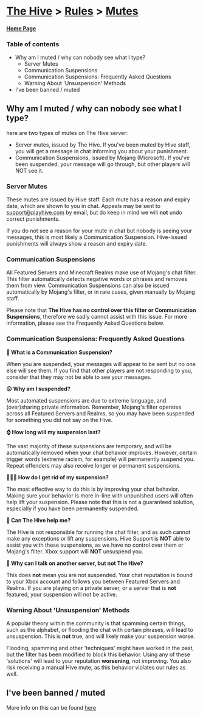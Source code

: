 # [The Hive](https://hive.growtopics.xyz/hive/) > [Rules](https://hive.growtopics.xyz/hive/rules/) > [Mutes](https://hive.growtopics.xyz/hive/rules/mutes/)

#### [Home Page](https://hive.growtopics.xyz/)

### Table of contents
- Why am I muted / why can nobody see what I type?
  - Server Mutes
  - Communication Suspensions
  - Communication Suspensions: Frequently Asked Questions
  - Warning About 'Unsuspension' Methods
- I've been banned / muted

## Why am I muted / why can nobody see what I type?

here are two types of mutes on The Hive server:

- Server mutes, issued by The Hive. If you've been muted by Hive staff, you will get a message in chat informing you about your punishment.
- Communication Suspensions, issued by Mojang (Microsoft). If you've been suspended, your message will go through, but other players will NOT see it.

### Server Mutes

These mutes are issued by Hive staff. Each mute has a reason and expiry date, which are shown to you in chat. Appeals may be sent to support@playhive.com by email, but do keep in mind we will **not** undo correct punishments.

If you do not see a reason for your mute in chat but nobody is seeing your messages, this is most likely a Communication Suspension. Hive-issued punishments will always show a reason and expiry date.

### Communication Suspensions

All Featured Servers and Minecraft Realms make use of Mojang's chat filter. This filter automatically detects negative words or phrases and removes them from view. Communication Suspensions can also be issued automatically by Mojang's filter, or in rare cases, given manually by Mojang staff.

Please note that **The Hive has no control over this filter or Communication Suspensions**, therefore we sadly cannot assist with this issue. For more information, please see the Frequently Asked Questions below.

### Communication Suspensions: Frequently Asked Questions

**🤔 What is a Communication Suspension?**

When you are suspended, your messages will appear to be sent but no one else will see them. If you find that other players are not responding to you, consider that they may not be able to see your messages.

**😕 Why am I suspended?**

Most automated suspensions are due to extreme language, and (over)sharing private information. Remember, Mojang's filter operates across all Featured Servers and Realms, so you may have been suspended for something you did not say on the Hive.

**⌚ How long will my suspension last?**

The vast majority of these suspensions are temporary, and will be automatically removed when your chat behavior improves. However, certain trigger words (extreme racism, for example) will permanently suspend you. Repeat offenders may also receive longer or permanent suspensions.

**🤷🏽‍♂️ How do I get rid of my suspension?**

The most effective way to do this is by improving your chat behavior. Making sure your behavior is more in-line with unpunished users will often help lift your suspension. Please note that this is not a guaranteed solution, especially if you have been permanently suspended.

**🐝 Can The Hive help me?**

The Hive is not responsible for running the chat filter, and as such cannot make any exceptions or lift any suspensions. Hive Support is **NOT** able to assist you with these suspensions, as we have no control over them or Mojang's filter. Xbox support will **NOT** unsuspend you.

**🙊 Why can I talk on another server, but not The Hive?**

This does **not** mean you are not suspended. Your chat reputation is bound to your Xbox account and follows you between Featured Servers and Realms. If you are playing on a private server, or a server that is **not** featured, your suspension will not be active.

### Warning About 'Unsuspension' Methods

A popular theory within the community is that spamming certain things, such as the alphabet, or flooding the chat with certain phrases, will lead to unsuspension. This is **not** true, and will likely make your suspension worse.

Flooding, spamming and other 'techniques' might have worked in the past, but the filter has been modified to block this behavior. Using any of these 'solutions' will lead to your reputation **worsening**, not improving. You also risk receiving a manual Hive mute, as this behavior violates our rules as well.

## I've been banned / muted

More info on this can be found [here](https://hive.growtopics.xyz/hive/rules/bans)
